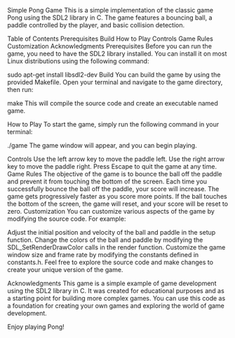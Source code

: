 Simple Pong Game
This is a simple implementation of the classic game Pong using the SDL2 library in C. The game features a bouncing ball, a paddle controlled by the player, and basic collision detection.

Table of Contents
Prerequisites
Build
How to Play
Controls
Game Rules
Customization
Acknowledgments
Prerequisites
Before you can run the game, you need to have the SDL2 library installed. You can install it on most Linux distributions using the following command:

sudo apt-get install libsdl2-dev
Build
You can build the game by using the provided Makefile. Open your terminal and navigate to the game directory, then run:

make
This will compile the source code and create an executable named game.

How to Play
To start the game, simply run the following command in your terminal:

./game
The game window will appear, and you can begin playing.

Controls
Use the left arrow key to move the paddle left.
Use the right arrow key to move the paddle right.
Press Escape to quit the game at any time.
Game Rules
The objective of the game is to bounce the ball off the paddle and prevent it from touching the bottom of the screen.
Each time you successfully bounce the ball off the paddle, your score will increase.
The game gets progressively faster as you score more points.
If the ball touches the bottom of the screen, the game will reset, and your score will be reset to zero.
Customization
You can customize various aspects of the game by modifying the source code. For example:

Adjust the initial position and velocity of the ball and paddle in the setup function.
Change the colors of the ball and paddle by modifying the SDL_SetRenderDrawColor calls in the render function.
Customize the game window size and frame rate by modifying the constants defined in constants.h.
Feel free to explore the source code and make changes to create your unique version of the game.

Acknowledgments
This game is a simple example of game development using the SDL2 library in C. It was created for educational purposes and as a starting point for building more complex games. You can use this code as a foundation for creating your own games and exploring the world of game development.

Enjoy playing Pong!
